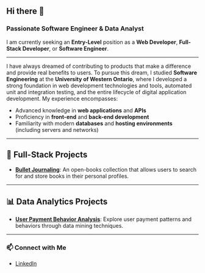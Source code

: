 ## Hi there 👋

<!--
**EnYang999/EnYang999** is a ✨ _special_ ✨ repository because its `README.md` (this file) appears on your GitHub profile.

Here are some ideas to get you started:

- 🔭 I’m currently working on ...
- 🌱 I’m currently learning ...
- 👯 I’m looking to collaborate on ...
- 🤔 I’m looking for help with ...
- 💬 Ask me about ...
- 📫 How to reach me: ...
- 😄 Pronouns: ...
- ⚡ Fun fact: ...
-->

### Passionate Software Engineer & Data Analyst
I am currently seeking an **Entry-Level** position as a **Web Developer**, **Full-Stack Developer**, or **Software Engineer**.

---

I have always dreamed of contributing to products that make a difference and provide real benefits to users. To pursue this dream, I studied **Software Engineering** at the **University of Western Ontario**, where I developed a strong foundation in web development technologies and tools, automated unit and integration testing, and the entire lifecycle of digital application development. My experience encompasses:

- Advanced knowledge in **web applications** and **APIs**
- Proficiency in **front-end** and **back-end development**
- Familiarity with modern **databases** and **hosting environments** (including servers and networks)

---

## 🚀 Full-Stack Projects
- **[Bullet Journaling](http://www.enbujo.com)**: An open-books collection that allows users to search for and store books in their personal profiles.

---

## 📊 Data Analytics Projects
- **[User Payment Behavior Analysis](https://github.com/EnYang999/Data_Mining)**: Explore user payment patterns and behaviors through data mining techniques.

---

### 📫 Connect with Me
- [LinkedIn](https://www.linkedin.com/in/your-linkedin-profile)



